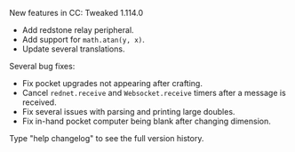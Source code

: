 New features in CC: Tweaked 1.114.0

* Add redstone relay peripheral.
* Add support for `math.atan(y, x)`.
* Update several translations.

Several bug fixes:
* Fix pocket upgrades not appearing after crafting.
* Cancel `rednet.receive` and `Websocket.receive` timers after a message is received.
* Fix several issues with parsing and printing large doubles.
* Fix in-hand pocket computer being blank after changing dimension.

Type "help changelog" to see the full version history.
